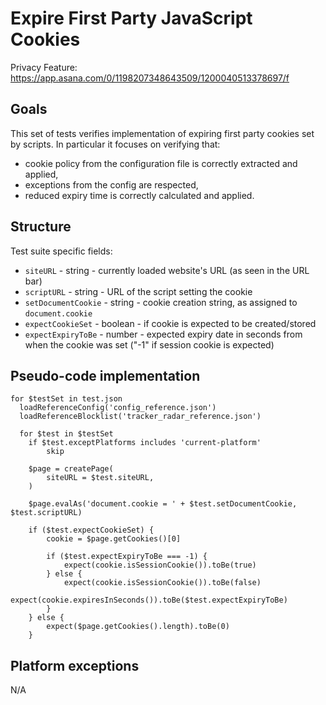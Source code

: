 # Expire First Party JavaScript Cookies

Privacy Feature: https://app.asana.com/0/1198207348643509/1200040513378697/f

## Goals

This set of tests verifies implementation of expiring first party cookies set by scripts. In particular it focuses on verifying that:

- cookie policy from the configuration file is correctly extracted and applied,
- exceptions from the config are respected,
- reduced expiry time is correctly calculated and applied.

## Structure

Test suite specific fields:

- `siteURL` - string - currently loaded website's URL (as seen in the URL bar)
- `scriptURL` - string - URL of the script setting the cookie
- `setDocumentCookie` - string - cookie creation string, as assigned to `document.cookie`
- `expectCookieSet` - boolean - if cookie is expected to be created/stored
- `expectExpiryToBe` - number - expected expiry date in seconds from when the cookie was set ("-1" if session cookie is expected)

## Pseudo-code implementation

```
for $testSet in test.json
  loadReferenceConfig('config_reference.json')
  loadReferenceBlocklist('tracker_radar_reference.json')

  for $test in $testSet
    if $test.exceptPlatforms includes 'current-platform'
        skip

    $page = createPage(
        siteURL = $test.siteURL,
    )

    $page.evalAs('document.cookie = ' + $test.setDocumentCookie, $test.scriptURL)

    if ($test.expectCookieSet) {
        cookie = $page.getCookies()[0]

        if ($test.expectExpiryToBe === -1) {
            expect(cookie.isSessionCookie()).toBe(true)
        } else {
            expect(cookie.isSessionCookie()).toBe(false)
            expect(cookie.expiresInSeconds()).toBe($test.expectExpiryToBe)
        }
    } else {
        expect($page.getCookies().length).toBe(0)
    }
```

## Platform exceptions

N/A
